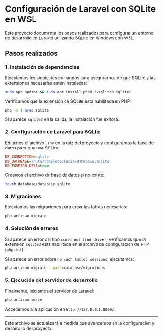 # Configuración de Laravel con SQLite en WSL

Este proyecto documenta los pasos realizados para configurar un entorno de desarrollo en Laravel utilizando SQLite en Windows con WSL.

## Pasos realizados

### 1. Instalación de dependencias

Ejecutamos los siguientes comandos para asegurarnos de que SQLite y las extensiones necesarias estén instaladas:

```sh
sudo apt update && sudo apt install php8.3-sqlite3 sqlite3
```

Verificamos que la extensión de SQLite está habilitada en PHP:

```sh
php -m | grep sqlite
```

Si aparece `sqlite3` en la salida, la instalación fue exitosa.

### 2. Configuración de Laravel para SQLite

Editamos el archivo `.env` en la raíz del proyecto y configuramos la base de datos para que use SQLite:

```ini
DB_CONNECTION=sqlite
DB_DATABASE=/ruta/completa/hacia/database.sqlite
DB_FOREIGN_KEYS=true
```

Creamos el archivo de base de datos si no existe:

```sh
touch database/database.sqlite
```

### 3. Migraciones

Ejecutamos las migraciones para crear las tablas necesarias:

```sh
php artisan migrate
```

### 4. Solución de errores

Si aparece un error del tipo `could not find driver`, verificamos que la extensión `sqlite3` está habilitada en el archivo de configuración de PHP (`php.ini`).

Si aparece un error sobre `no such table: sessions`, ejecutamos:

```sh
php artisan migrate --path=database/migrations
```

### 5. Ejecución del servidor de desarrollo

Finalmente, iniciamos el servidor de Laravel:

```sh
php artisan serve
```

Accedemos a la aplicación en `http://127.0.0.1:8000/`.

---

Este archivo se actualizará a medida que avancemos en la configuración y desarrollo del proyecto.
